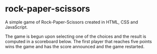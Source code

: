 # rock-paper-scissors

A simple game of Rock-Paper-Scissors created in HTML, CSS and JavaScript.

The game is begun upon selecting one of the choices and the result is computed in a scoreboard below. The first player that reaches five points wins the game and has the score announced and the game restarted.
